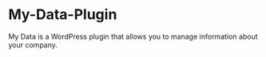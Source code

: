 # My-Data-Plugin
My Data is a WordPress plugin that allows you to manage information about your company.
